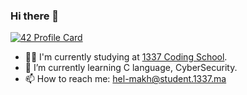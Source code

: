 ### Hi there 👋

[![42 Profile Card](https://1337-readme.vercel.app/api/profile?cursus=42cursus&dark=true&login=hel-makh)](https://github.com/mohouyizme/1337-readme)

- 🧑‍🎓 I'm currently studying at [1337 Coding School](https://1337.ma/).
- 🌱 I’m currently learning C language, CyberSecurity.
- 📫 How to reach me: hel-makh@student.1337.ma

<!--
**hel-makh/hel-makh** is a ✨ _special_ ✨ repository because its `README.md` (this file) appears on your GitHub profile.

Here are some ideas to get you started:

- 🔭 I’m currently working on ...
- 🌱 I’m currently learning ...
- 👯 I’m looking to collaborate on ...
- 🤔 I’m looking for help with ...
- 💬 Ask me about ...
- 📫 How to reach me: ...
- 😄 Pronouns: ...
- ⚡ Fun fact: ...
-->

<!-- - 🔭 I’m currently working on [so_long](https://github.com/hel-makh/so_long).-->
